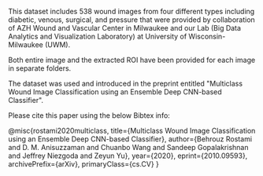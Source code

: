 This dataset includes 538 wound images from four different types including diabetic, venous, surgical, and pressure that were provided by collaboration of 
AZH Wound and Vascular Center in Milwaukee and our Lab (Big Data Analytics and Visualization Laboratory) at University of Wisconsin-Milwaukee (UWM).

Both entire image and the extracted ROI have been provided for each image in separate folders. 

The dataset was used and introduced in the preprint entitled "Multiclass Wound Image Classification using an Ensemble Deep CNN-based Classifier". 

Please cite this paper using the below Bibtex info:

@misc{rostami2020multiclass,
      title={Multiclass Wound Image Classification using an Ensemble Deep CNN-based Classifier}, 
      author={Behrouz Rostami and D. M. Anisuzzaman and Chuanbo Wang and Sandeep Gopalakrishnan and Jeffrey Niezgoda and Zeyun Yu},
      year={2020},
      eprint={2010.09593},
      archivePrefix={arXiv},
      primaryClass={cs.CV}
}
